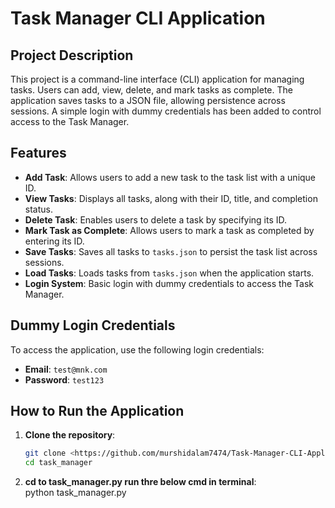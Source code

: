 # Task Manager CLI Application

## Project Description
This project is a command-line interface (CLI) application for managing tasks. Users can add, view, delete, and mark tasks as complete. The application saves tasks to a JSON file, allowing persistence across sessions. A simple login with dummy credentials has been added to control access to the Task Manager.

## Features
- **Add Task**: Allows users to add a new task to the task list with a unique ID.
- **View Tasks**: Displays all tasks, along with their ID, title, and completion status.
- **Delete Task**: Enables users to delete a task by specifying its ID.
- **Mark Task as Complete**: Allows users to mark a task as completed by entering its ID.
- **Save Tasks**: Saves all tasks to `tasks.json` to persist the task list across sessions.
- **Load Tasks**: Loads tasks from `tasks.json` when the application starts.
- **Login System**: Basic login with dummy credentials to access the Task Manager.

## Dummy Login Credentials
To access the application, use the following login credentials:
- **Email**: `test@mnk.com`
- **Password**: `test123`

## How to Run the Application
1. **Clone the repository**:
   ```bash
   git clone <https://github.com/murshidalam7474/Task-Manager-CLI-Application/blob/master/task_manager.py>
   cd task_manager
2. **cd to task_manager.py run thre below cmd in terminal**:  
      python task_manager.py 
